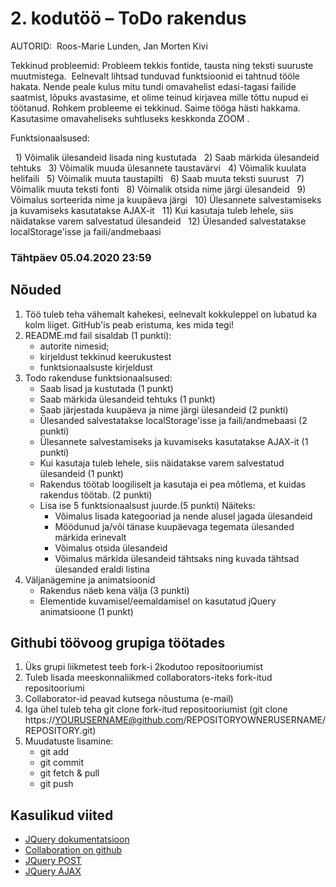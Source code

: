 # 2. kodutöö – ToDo rakendus

AUTORID:  Roos-Marie Lunden, Jan Morten Kivi

Tekkinud probleemid: 
Probleem tekkis fontide, tausta ning teksti suuruste muutmistega.  Eelnevalt lihtsad tunduvad funktsioonid ei tahtnud tööle hakata. Nende peale kulus mitu tundi omavahelist edasi-tagasi failide saatmist, lõpuks avastasime, et olime teinud kirjavea mille tõttu nupud ei töötanud. 
Rohkem probleeme ei tekkinud. Saime tööga hästi hakkama. Kasutasime omavaheliseks suhtluseks keskkonda ZOOM .

Funktsionaalsused: 

  1) Võimalik ülesandeid lisada ning kustutada
  2) Saab märkida ülesandeid tehtuks
  3) Võimalik muuda ülesannete taustavärvi
  4) Võimalik kuulata helifaili
  5) Võimalik muuta taustapilti
  6) Saab muuta teksti suurust
  7) Võimalik muuta teksti fonti
  8) Võimalik otsida nime järgi ülesandeid
  9) Võimalus sorteerida nime ja kuupäeva järgi
  10) Ülesannete salvestamiseks ja kuvamiseks kasutatakse AJAX-it
  11) Kui kasutaja tuleb lehele, siis näidatakse varem salvestatud ülesandeid 
  12) Ülesanded salvestatakse localStorage'isse ja faili/andmebaasi
  
  

### Tähtpäev 05.04.2020 23:59

## Nõuded

1. Töö tuleb teha vähemalt kahekesi, eelnevalt kokkuleppel on lubatud ka kolm liiget. GitHub'is peab eristuma, kes mida tegi!
1. README.md fail sisaldab (1 punkti):
    * autorite nimesid; 
    * kirjeldust tekkinud keerukustest
    * funktsionaalsuste kirjeldust
1. Todo rakenduse funktsionaalsused:   
    * Saab lisad ja kustutada (1 punkt)
    * Saab märkida ülesandeid tehtuks (1 punkt)
    * Saab järjestada kuupäeva ja nime järgi ülesandeid (2 punkti)
    * Ülesanded salvestatakse localStorage'isse ja faili/andmebaasi (2 punkti)
    * Ülesannete salvestamiseks ja kuvamiseks kasutatakse AJAX-it (1 punkti)
    * Kui kasutaja tuleb lehele, siis näidatakse varem salvestatud ülesandeid (1 punkt)
    * Rakendus töötab loogiliselt ja kasutaja ei pea mõtlema, et kuidas rakendus töötab. (2 punkti)
    * Lisa ise 5 funktsionaalsust juurde.(5 punkti)
      Näiteks: 
         * Võimalus lisada kategooriad ja nende alusel jagada ülesandeid
         * Möödunud ja/või tänase kuupäevaga tegemata ülesanded märkida erinevalt
         * Võimalus otsida ülesandeid
         * Võimalus märkida ülesandeid tähtsaks ning kuvada tähtsad ülesanded eraldi listina
1. Väljanägemine ja animatsioonid
    * Rakendus näeb kena välja (3 punkti)
    * Elementide kuvamisel/eemaldamisel on kasutatud jQuery animatsioone (1 punkt)


## Githubi töövoog grupiga töötades

1. Üks grupi liikmetest teeb fork-i 2kodutoo repositooriumist
2. Tuleb lisada meeskonnaliikmed collaborators-iteks fork-itud repositooriumi 
3. Collaborator-id peavad kutsega nõustuma (e-mail)
4. Iga ühel tuleb teha git clone fork-itud repositooriumist (git clone https://YOURUSERNAME@github.com/REPOSITORYOWNERUSERNAME/REPOSITORY.git)
5. Muudatuste lisamine:
     * git add
     * git commit
     * git fetch & pull
     * git push

## Kasulikud viited
* [JQuery dokumentatsioon](http://api.jquery.com)
* [Collaboration on github](https://github.com/eesrakenduste-arendamine-2019/2kodutoo/settings/collaboration)
* [JQuery POST](https://api.jquery.com/jquery.post/)
* [JQuery AJAX](http://api.jquery.com/jquery.ajax/)
